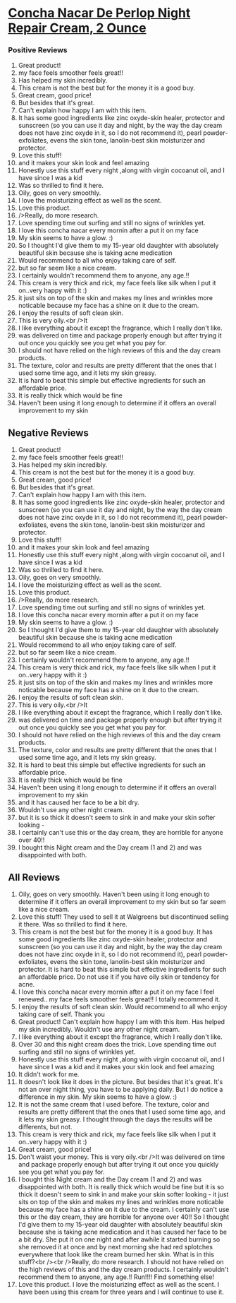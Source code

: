 # [Concha Nacar De Perlop Night Repair Cream, 2 Ounce](https://products.checkmycream.com/products/Concha-Nacar-De-Perlop-Night-Repair-Cream-2-Ounce.html)

### Positive Reviews

<ol>
      <li>Great product!</li>
      <li>my face feels smoother feels great!!</li>
      <li>Has helped my skin incredibly.</li>
      <li>This cream is not the best but for the money it is a good buy.</li>
      <li>Great cream, good price!</li>
      <li>But besides that it&#x27;s great.</li>
      <li>Can&#x27;t explain how happy I am with this item.</li>
      <li>It has some good ingredients like zinc oxyde-skin healer, protector and sunscreen (so you can use it day and night, by the way the day cream does not have zinc oxyde in it, so I do not recommend it), pearl powder-exfoliates, evens the skin tone, lanolin-best skin moisturizer and protector.</li>
      <li>Love this stuff!  </li>
      <li>and it makes your skin look and feel amazing</li>
      <li>Honestly use this stuff every night ,along with virgin cocoanut oil, and I have since I was a kid</li>
      <li>Was so thrilled to find it here.</li>
      <li>Oily, goes on very smoothly.</li>
      <li>I love the moisturizing effect as well as the scent.  </li>
      <li>Love this product.  </li>
      <li>/&gt;Really, do more research.  </li>
      <li>Love spending time out surfing and still no signs of wrinkles yet.</li>
      <li>I love this concha nacar every mornin after a put it on my face</li>
      <li>My skin seems to have a glow. :)</li>
      <li>So I thought I&#x27;d give them to my 15-year old daughter with absolutely beautiful skin because she is taking acne medication</li>
      <li>Would recommend to all who enjoy taking care of self.  </li>
      <li>but so far seem like a nice cream.</li>
      <li>I certainly wouldn&#x27;t recommend them to anyone, any age.!!  </li>
      <li>This cream is very thick and rick, my face feels like silk when I put it on..very happy with it :)</li>
      <li>it just sits on top of the skin and makes my lines and wrinkles more noticable because my face has a shine on it due to the cream.  </li>
      <li>I enjoy the results of soft clean skin.  </li>
      <li>This is very oily.&lt;br /&gt;It</li>
      <li>I like everything about it except the fragrance, which I really don&#x27;t like.</li>
      <li>was delivered on time and package properly enough but after trying it out once you quickly see you get what you pay for.</li>
      <li>I should not have relied on the high reviews of this and the day cream products.  </li>
      <li>The texture, color and results are pretty different that the ones that I used some time ago, and it lets my skin greasy.</li>
      <li>It is hard to beat this simple but effective ingredients for such an affordable price.</li>
      <li>It is really thick which would be fine</li>
      <li>Haven&#x27;t been using it long enough to determine if it offers an overall improvement to my skin</li>
</ol>


<h2>Negative Reviews</h2>
<ol>
<li> Great product!</li>
<li> my face feels smoother feels great!!</li>
<li> Has helped my skin incredibly.</li>
<li> This cream is not the best but for the money it is a good buy.</li>
<li> Great cream, good price!</li>
<li> But besides that it&#x27;s great.</li>
<li> Can&#x27;t explain how happy I am with this item.</li>
<li> It has some good ingredients like zinc oxyde-skin healer, protector and sunscreen (so you can use it day and night, by the way the day cream does not have zinc oxyde in it, so I do not recommend it), pearl powder-exfoliates, evens the skin tone, lanolin-best skin moisturizer and protector.</li>
<li> Love this stuff!  </li>
<li> and it makes your skin look and feel amazing</li>
<li> Honestly use this stuff every night ,along with virgin cocoanut oil, and I have since I was a kid</li>
<li> Was so thrilled to find it here.</li>
<li> Oily, goes on very smoothly.</li>
<li> I love the moisturizing effect as well as the scent.  </li>
<li> Love this product.  </li>
<li> /&gt;Really, do more research.  </li>
<li> Love spending time out surfing and still no signs of wrinkles yet.</li>
<li> I love this concha nacar every mornin after a put it on my face</li>
<li> My skin seems to have a glow. :)</li>
<li> So I thought I&#x27;d give them to my 15-year old daughter with absolutely beautiful skin because she is taking acne medication</li>
<li> Would recommend to all who enjoy taking care of self.  </li>
<li> but so far seem like a nice cream.</li>
<li> I certainly wouldn&#x27;t recommend them to anyone, any age.!!  </li>
<li> This cream is very thick and rick, my face feels like silk when I put it on..very happy with it :)</li>
<li> it just sits on top of the skin and makes my lines and wrinkles more noticable because my face has a shine on it due to the cream.  </li>
<li> I enjoy the results of soft clean skin.  </li>
<li> This is very oily.&lt;br /&gt;It</li>
<li> I like everything about it except the fragrance, which I really don&#x27;t like.</li>
<li> was delivered on time and package properly enough but after trying it out once you quickly see you get what you pay for.</li>
<li> I should not have relied on the high reviews of this and the day cream products.  </li>
<li> The texture, color and results are pretty different that the ones that I used some time ago, and it lets my skin greasy.</li>
<li> It is hard to beat this simple but effective ingredients for such an affordable price.</li>
<li> It is really thick which would be fine</li>
<li> Haven&#x27;t been using it long enough to determine if it offers an overall improvement to my skin</li>
<li> and it has caused her face to be a bit dry.  </li>
<li> Wouldn&#x27;t use any other night cream.</li>
<li> but it is so thick it doesn&#x27;t seem to sink in and make your skin softer looking -</li>
<li> I certainly can&#x27;t use this or the day cream, they are horrible for anyone over 40!!  </li>
<li> I bought this Night cream and the Day cream (1 and 2) and was disappointed with both.  </li>
</ol>

<h2>All Reviews</h2>

<ol>
    <li> Oily, goes on very smoothly. Haven&#x27;t been using it long enough to determine if it offers an overall improvement to my skin but so far seem like a nice cream.</li>
    <li> Love this stuff!  They used to sell it at Walgreens but discontinued selling it there.  Was so thrilled to find it here.</li>
    <li> This cream is not the best but for the money it is a good buy. It has some good ingredients like zinc oxyde-skin healer, protector and sunscreen (so you can use it day and night, by the way the day cream does not have zinc oxyde in it, so I do not recommend it), pearl powder-exfoliates, evens the skin tone, lanolin-best skin moisturizer and protector. It is hard to beat this simple but effective ingredients for such an affordable price. Do not use it if you have oily skin or tendency for acne.</li>
    <li> I love this concha nacar every mornin after a put it on my face I feel renewed.. my face feels smoother feels great!! I totally recommend it.</li>
    <li> I enjoy the results of soft clean skin.  Would recommend to all who enjoy taking care of self.  Thank you</li>
    <li> Great product! Can&#x27;t explain how happy I am with this item. Has helped my skin incredibly. Wouldn&#x27;t use any other night cream.</li>
    <li> I like everything about it except the fragrance, which I really don&#x27;t like.</li>
    <li> Over 30 and this night cream does the trick.  Love spending time out surfing and still no signs of wrinkles yet.</li>
    <li> Honestly use this stuff every night ,along with virgin cocoanut oil, and I have since I was a kid and it makes your skin look and feel amazing</li>
    <li> It didn&#x27;t work for me.</li>
    <li> It doesn&#x27;t look like it does in the picture. But besides that it&#x27;s great. It&#x27;s not an over night thing, you have to be applying daily. But I do notice a difference in my skin. My skin seems to have a glow. :)</li>
    <li> It is not the same cream that I used before. The texture, color and results are pretty different that the ones that I used some time ago, and it lets my skin greasy. I thought through the days the results will be differents, but not.</li>
    <li> This cream is very thick and rick, my face feels like silk when I put it on..very happy with it :)</li>
    <li> Great cream, good price!</li>
    <li> Don&#x27;t waist your money.  This is very oily.&lt;br /&gt;It was delivered on time and package properly enough but after trying it out once you quickly see you get what you pay for.</li>
    <li> I bought this Night cream and the Day cream (1 and 2) and was disappointed with both.  It is really thick which would be fine but it is so thick it doesn&#x27;t seem to sink in and make your skin softer looking - it just sits on top of the skin and makes my lines and wrinkles more noticable because my face has a shine on it due to the cream.  I certainly can&#x27;t use this or the day cream, they are horrible for anyone over 40!!  So I thought I&#x27;d give them to my 15-year old daughter with absolutely beautiful skin because she is taking acne medication and it has caused her face to be a bit dry.  She put it on one night and after awhile it started burning so she removed it at once and by next morning she had red splotches everywhere that look like the cream burned her skin.  What is in this stuff?&lt;br /&gt;&lt;br /&gt;Really, do more research.  I should not have relied on the high reviews of this and the day cream products.  I certainly wouldn&#x27;t recommend them to anyone, any age.!!  Run!!!!  Find something else!</li>
    <li> Love this product.  I love the moisturizing effect as well as the scent.  I have been using this cream for three years and I will continue to use it.</li>
</ol>




